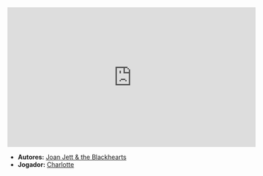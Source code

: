 <iframe width="560" height="315" src="https://www.youtube.com/embed/d9jhDwxt22Y?si=Tu5tk59CcChGWhlO" title="YouTube video player" frameborder="0" allow="accelerometer; autoplay; clipboard-write; encrypted-media; gyroscope; picture-in-picture; web-share" referrerpolicy="strict-origin-when-cross-origin" allowfullscreen></iframe>

- **Autores:** [Joan Jett & the Blackhearts](../Autores/Joan%20Jett%20&%20the%20Blackhearts.md)
- **Jogador:** [Charlotte](content/Jogadores/Charlotte.md)